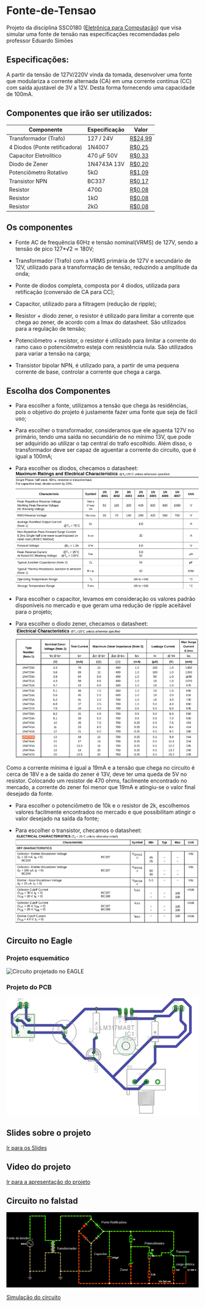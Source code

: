# Fonte-de-Tensao
Projeto da disciplina SSC0180 ([Eletrônica para Computação](https://uspdigital.usp.br/jupiterweb/obterDisciplina?sgldis=SSC0180&codcur=55041&codhab=0)) que visa simular uma fonte de tensão nas especificações recomendadas pelo professor Eduardo Simões

## Especificações: 
A partir da tensão de 127V/220V vinda da tomada, desenvolver uma  fonte que modulariza a corrente alternada (CA) em uma corrente contínua (CC) com saída ajustável de 3V a 12V. Desta forma fornecendo uma capacidade de 100mA.

## Componentes que irão ser utilizados:

|Componente|Especificação|Valor|
|---|---|---|
|Transformador (Trafo)|127 / 24V|[R$24,99](https://produto.mercadolivre.com.br/MLB-1299130767-transformador-1212v-1a-trafo-bivolt-_JM?matt_tool=82322591&matt_word&gclid=EAIaIQobChMI8srS-8u46gIVBg-RCh0u1QKkEAQYASABEgJmHfD_BwE&quantity=1)|
|4 Diodos (Ponte retificadora)|1N4007|[R$0,25](https://www.baudaeletronica.com.br/diodo-1n4007.html)|
|Capacitor Eletrolítico|470 μF 50V|[R$0,33](https://www.baudaeletronica.com.br/capacitor-eletrolitico-470uf-25v.html)|
|Diodo de Zener|1N4743A 13V|[R$0,20](https://www.baudaeletronica.com.br/diodo-zener-1n4743-13v-1w.html)|
|Potenciômetro Rotativo|5kΩ|[R$1,09](https://www.baudaeletronica.com.br/potenciometro-linear-de-5k-5000.html)|
|Transistor NPN|BC337|[R$0,17](https://www.baudaeletronica.com.br/transistor-npn-bc337.html)|
|Resistor|470Ω|[R$0,08](https://www.baudaeletronica.com.br/resistor-470r-5-1-4w.html)|
|Resistor|1kΩ|[R$0.08](https://www.baudaeletronica.com.br/resistor-1k-5-1-4w.html)|
|Resistor|2kΩ|[R$0,08](https://www.baudaeletronica.com.br/resistor-2k-5-1-4w.html)|


## Os componentes

- Fonte AC de frequência 60Hz e tensão nominal(VRMS) de 127V, sendo a tensão de pico 127*√2 ≃ 180V;

- Transformador (Trafo) com a VRMS primária de 127V e secundário de 12V, utilizado para a transformação de tensão, reduzindo a amplitude da onda;

- Ponte de diodos completa, composta por 4 diodos, utilizada para retificação (conversão de CA para CC); 

- Capacitor, utilizado para a filtragem (redução de ripple);

- Resistor + diodo zener, o resistor é utilizado para limitar a corrente que chega ao zener, de acordo com a Imax do datasheet. São utilizados para a regulação de tensão;

- Potenciômetro + resistor, o resistor é utilizado para limitar a corrente do ramo caso o potenciômetro esteja com resistência nula. São utilizados para variar a tensão na carga;

- Transistor bipolar NPN, é utilizado para, a partir de uma pequena corrente de base, controlar a corrente que chega a carga.

## Escolha dos Componentes

- Para escolher a fonte, utilizamos a tensão que chega às residências, pois o objetivo do projeto é justamente fazer uma fonte que seja de fácil uso;

- Para escolher o transformador, consideramos que ele aguenta 127V no primário, tendo uma saída no secundário de no mínimo 13V, que pode ser adquirido ao utilizar o tap central do trafo escolhido. Além disso, o transformador deve ser capaz de aguentar a corrente do circuito, que é igual a 100mA;

- Para escolher os diodos, checamos o datasheet:
![](https://github.com/WictorDalbosco/Fonte-de-Tensao/blob/master/Imagens%20DataSheets/DataSheetDiode.png)

- Para escolher o capacitor, levamos em consideração os valores padrão disponíveis no mercado e que geram uma redução de ripple aceitável para o projeto;

- Para escolher o diodo zener, checamos o datasheet:
![](https://github.com/WictorDalbosco/Fonte-de-Tensao/blob/master/Imagens%20DataSheets/DataSheetZenerNovo.png)

Como a corrente mínima é igual a 19mA e a tensão que chega no circuito é cerca de 18V e a de saída do zener é 13V, deve ter uma queda de 5V no resistor. Colocando um resistor de 470 ohms, facilmente encontrado no mercado, a corrente do zener foi menor que 19mA e atingiu-se o valor final desejado da fonte.

- Para escolher o potenciômetro de 10k e o resistor de 2k, escolhemos valores facilmente encontrados no mercado e que possibilitam atingir o valor desejado na saída da fonte;

- Para escolher o transistor, checamos o datasheet:
![](https://github.com/WictorDalbosco/Fonte-de-Tensao/blob/master/Imagens%20DataSheets/DataSheetTransistor.png)

## Circuito no Eagle


### Projeto esquemático
![Circuito projetado no EAGLE](https://github.com/WictorDalbosco/Fonte-de-Tensao/blob/master/Imagens%20DataSheets/Fonte-esquemático.PNG)

### Projeto do PCB
![Projeto da fonte feito no EAGLE](https://github.com/WictorDalbosco/Fonte-de-Tensao/blob/master/Imagens%20DataSheets/Circuito-EAGLE.PNG)

## Slides sobre o projeto
[Ir para os Slides](https://github.com/WictorDalbosco/Fonte-de-Tensao/blob/master/Eletrônica-para-computação.pdf)

## Video do projeto
[Ir para a apresentação do projeto](https://youtu.be/R_1jAGBPNy4)

## Circuito no falstad

![](https://github.com/WictorDalbosco/Fonte-de-Tensao/blob/master/Imagens%20DataSheets/Falstad.png)

[Simulação do circuito](http://www.falstad.com/circuit/circuitjs.html?cct=$+1+0.000019999999999999998+7.943983955226134+50+5+48%0Av+-96+336+-96+48+0+1+60+127+0+0+0.5%0Aw+96+48+224+48+0%0Ad+224+64+288+128+3+default%0Ad+224+192+288+128+3+default%0Ad+160+128+224+64+3+default%0Ad+160+128+224+192+3+default%0Aw+224+192+224+288+0%0Aw+224+336+96+336+0%0Aw+160+128+160+272+0%0Ac+320+128+320+400+0+0.00047000000000000004+18.64718953777821%0Ar+656+256+656+400+0+120%0Ax+668+305+764+308+4+16+load%0Aw+-96+48+-32+48+0%0Aw+-16+176+-16+48+0%0Aw+-16+48+-32+48+0%0Aw+-16+240+-16+336+0%0Aw+-96+336+-16+336+0%0Aw+64+176+64+48+0%0Aw+64+240+64+336+0%0Aw+64+336+96+336+0%0Aw+64+48+96+48+0%0A34+zvoltage%5Cq12+0+1.7143528192810002e-7+0+2+13%0Az+432+400+432+208+2+zvoltage%5Cq12%0Ag+64+336+64+368+0%0Ag+-96+336+-96+368+0%0AT+-16+176+64+240+0+4+0.16+-0.3299817207854111+3.896969552608098e-14+0.999%0Ar+432+128+432+208+0+1000%0Aw+224+48+224+64+0%0Aw+160+272+160+400+0%0Aw+224+288+224+336+0%0Ar+528+400+528+304+0+4700%0Aw+352+400+320+400+0%0Aw+160+400+320+400+0%0Aw+544+400+528+400+0%0Aw+320+128+288+128+0%0A174+528+304+544+224+1+10000+0.005+Resistance%0At+592+240+656+240+0+1+-15.18577591286196+0.6766369821458458+100%0Aw+352+400+432+400+0%0Aw+480+400+528+400+0%0Aw+480+128+528+128+0%0Aw+432+128+480+128+0%0Aw+544+256+592+256+0%0Aw+592+256+592+240+0%0Aw+432+400+480+400+0%0Aw+544+400+560+400+0%0A370+656+400+560+400+1+0%0Ap+720+256+720+400+1+0%0Aw+656+256+720+256+0%0Aw+656+400+720+400+0%0Aw+528+208+432+208+0%0Aw+432+128+320+128+0%0Aw+528+128+656+128+0%0Aw+656+128+656+224+0%0Ax+668+240+738+243+4+16+Transistor%0Ax+504+196+607+199+4+16+Potenci%C3%B4metro%0Ax+375+334+416+337+4+16+Zener%0Ax+239+251+307+254+4+16+Capacitor%0Ax+278+87+409+90+4+16+Ponte%5CsRetificadora%0Ax+44+223+148+226+4+16+Transformador%0Ax+-217+169+-102+172+4+16+Fonte%5Csde%5Cstens%C3%A3o%0Ao+0+8+0+4098+160+0.00009765625+0+2+0+3%0Ao+10+8+0+4099+10+0.05+1+2+10+3%0A)



